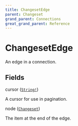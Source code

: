 ```yaml
---
title: ChangesetEdge
parent: Changeset
grand_parent: Connections
great_grand_parent: Reference
---
```


# ChangesetEdge

An edge in a connection.

## Fields

<div class="field-entry ">
  <span id="cursor" class="field-name anchored">cursor (<code><a href="/docs/reference/scalar/string">String!</a></code>)</span>

  <div class="description-wrapper">
   <p>A cursor for use in pagination.</p>

  </div>
</div>

<div class="field-entry ">
  <span id="node" class="field-name anchored">node (<code><a href="/docs/reference/object/changeset">Changeset</a></code>)</span>

  <div class="description-wrapper">
   <p>The item at the end of the edge.</p>

  </div>
</div>

